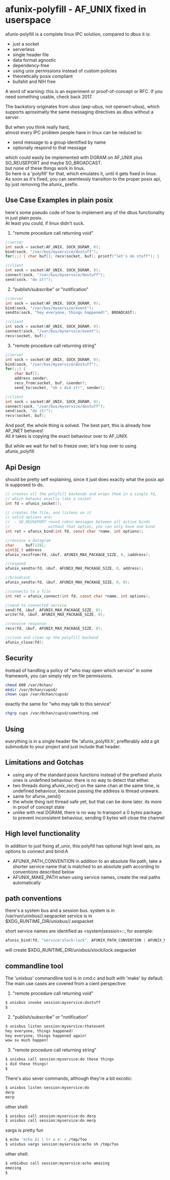 afunix-polyfill - AF_UNIX fixed in userspace
============================

afunix-polyfill is a complete linux IPC solution, compared to dbus it is:

- just a socket
- serverless
- single header file
- data format agnostic
- dependency-free
- using unix permissions instead of custom policies
- theoretically posix compliant
- bullshit and NIH free

A word of warning: this is an experiment or proof-of-concept or RFC. If you need something usable, check back 2017.

The backstory originates from ubus (aep-ubus, not openwrt-ubus),
which supports aproximatly the same messaging directives as dbus without a server.

But when you think really hard,  
almost every IPC problem people have in linux can be reduced to:

- send message to a group identified by name
- optionally respond to that message

which could easily be implemented with DGRAM on AF_UNIX plus SO_REUSEPORT and maybe SO_BROADCAST.  
but none of these things work in linux.  
So here is a 'polyfill' for that, which emulates it, until it gets fixed in linux.    
As soon as it's fixed, you can seemlessly transition to the proper posix api, by just removing the afunix_ prefix.

Use Case Examples in plain posix
-------------------------------------------

here's some pseudo code of how to implement any of the dbus
functionality in just plain posix.  
At least you could, if linux didn't suck.

1) "remote procedure call returning void"

```C
//server
int sock = socket(AF_UNIX, SOCK_DGRAM, 0);
bind(sock, "/var/bus/myservice/dostuff");
for(;;) { char buf[]; recv(socket, buf); printf("let's do stuff"); }

//client
int sock = socket(AF_UNIX, SOCK_DGRAM, 0);
connect(sock, "/var/bus/myservice/dostuff");
send(sock, "do it!");
```

2) "publish/subscribe" or "notification"

```C
//server
int sock = socket(AF_UNIX, SOCK_DGRAM, 0);
bind(sock, "/var/bus/myservice/event");
sendto(sock, "hey everyone, things happened!", BROADCAST);

//client
int sock = socket(AF_UNIX, SOCK_DGRAM, 0);
connect(sock, "/var/bus/myservice/event");
recv(socket, buf);
```

3) "remote procedure call returning string"

```C
//server
int sock = socket(AF_UNIX, SOCK_DGRAM, 0);
bind(sock, "/var/bus/myservice/dostuff");
for(;;) {
    char buf[];
    address sender;
    recv_from(socket, buf, &sender);
    send_to(socket, "ok i did it!", sender);

//client
int sock = socket(AF_UNIX, SOCK_DGRAM, 0);
connect(sock, "/var/bus/myservice/dostuff");
send(sock, "do it!");
recv(socket, buf);
```

And poof, the whole thing is solved. The best part, this is already how AF_INET behaves!  
All it takes is copying the exact behaviour over to AF_UNIX.

But while we wait for hell to freeze over, let's hop over to using afunix_polyfill

Api Design
-----------

should be pretty self explaining,
since it just does exactly what the posix api is supposed to do.

```C
// creates all the polyfill backends and wraps them in a single fd,
// which behaves exactly like a socket
int fd = afunix_socket();

// creates the file, and listens on it
// valid options are:
//  - SO_REUSEPORT round robin messages between all active binds
//                 without that option, you can only have one bind
int ret = afunix_bind(int fd, const char *name, int options);

//receive a datagram
char     buf[128];
uint32_t address
afunix_recvfrom(fd, &buf, AFUNIX_MAX_PACKAGE_SIZE, 0, &address);

//respond
afunix_sendto(fd, &buf, AFUNIX_MAX_PACKAGE_SIZE, 0, address);

//broadcast
afunix_sendto(fd, &buf, AFUNIX_MAX_PACKAGE_SIZE, 0, 0);

//connects to a file
int ret = afunix_connect(int fd, const char *name, int options);

//send to connected service
send(fd, &buf, AFUNIX_MAX_PACKAGE_SIZE, 0);
write(fd, &buf, AFUNIX_MAX_PACKAGE_SIZE, 0);

//receive response
recv(fd, &buf, AFUNIX_MAX_PACKAGE_SIZE, 0);

//close and clean up the polyfill backend
afunix_close(fd);
```

Security
--------

Instead of handling a policy of "who may open which service" in some framework,
you can simply rely on file permissions.

```bash
chmod 600 /var/0chan/
mkdir /var/0chan/cupsd/
chown cups /var/0chan/cupsd/
```

exactly the same for "who may talk to this service"

```bash
chgrp cups /var/0chan/cupsd/something.cmd
```

Using
--------------

everything is in a single header file 'afunix_polyfill.h',
prefferably add a git submodule to your project and just include that header.

Limitations and Gotchas
--------------

- using any of the standard posix functions instead of the prefixed afunix ones
  is undefined behaviour. there is no way to detect that either.
- two threads doing afunix_recv() on the same chan at the same time,
  is undefined behaviour, because passing the address is thread unaware.
- same for afunix_send()
- the whole thing isnt thread safe yet, but that can be done later.
  its more in proof of concept state
- unlike with real DGRAM, there is no way to transport a 0 bytes package.
  to prevent inconsistent behaviour, sending 0 bytes will close the channel


High level functionality
-----------------------

In addition to just fixing af_unix, this polyfill has optional high level apis,
as options to connect and bind:A

- AFUNIX_PATH_CONVENTION
  in addition to an absolute file path,
  take a shorter service name that is matched to an absolute path
  according to conventions described below
- AFUNIX_MAKE_PATH
  when using service names, create the real paths automatically

path conventions
----------------

there's a system bus and a session bus.
system is in /var/run/unixbus/<service>/<method>.seqpacket
service is in $XDG_RUNTIME_DIR/unixbus/<service>/<method>.seqpacket

short service names are identified as <system|session>:<service>:<method>,
for example:

```C
afunix_bind(fd, "service:xlock:lock", AFUNIX_PATH_CONVENTION | AFUNIX_MAKE_PATH);
```
will create $XDG_RUNTIME_DIR/unixbus/xlock/lock.seqpacket


commandline tool
----------------

The 'unixbus' commandline tool is in cmd.c and built with 'make' by default.
The main use cases are covered from a cient perspective:

1) "remote procedure call returning void"
```bash
$ unixbus invoke session:myservice:dostuff
$
```

2) "publish/subscribe" or "notification"
```bash
$ unixbus listen session:myservice:thatevent
hey everyone, things happened!
hey everyone, things happened again!
wow su much happen!
```

3) "remote procedure call returning string"
```bash
$ unixbus call session:myservice:do these things
i did these things!
$
```

There's also sever commands, although they're a bit excotic:

```bash
$ unixbus listen session:myservice:do
derp
merp
```
other shell:

```bash
$ unixbus call session:myservice:do derp
$ unixbus call session:myservice:do merp
```

xargs is pretty fun

```bash
$ echo 'echo $1 | tr a e' > /tmp/foo
$ unixbus xargs session:myservice:echo sh /tmp/foo
```

other shell:
```bash
$ unbixbus call session:myservice:echo amazing
emezing
$
```
